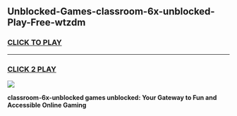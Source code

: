 
## Unblocked-Games-classroom-6x-unblocked-Play-Free-wtzdm
<h3>
<a href="https://premium76.site?title=classroom-6x-unblocked&ref=09A">CLICK TO PLAY</a></h3>
<hr>

<h3>
<a href="https://premium76.site?title=classroom-6x-unblocked&ref=09A">CLICK 2 PLAY</a>
  
</h3>

<a href="https://premium76.site?title=classroom-6x-unblocked&ref=09A"><img src="https://clearcache.store/games.png"></a>


**classroom-6x-unblocked games unblocked: Your Gateway to Fun and Accessible Online Gaming**
